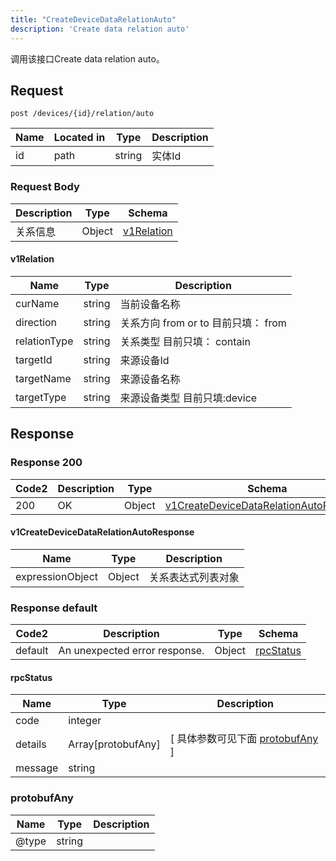```yaml
---
title: "CreateDeviceDataRelationAuto"
description: 'Create data relation auto'
---
```

调用该接口Create data relation auto。

## Request


```
post /devices/{id}/relation/auto
```

| Name | Located in | Type | Description | 
| ---- | ---------- | ----------- | ----------- | 
| id | path | string | 实体Id |  

### Request Body 
| Description | Type | Schema |
| ----------- | ------ | ------ |
| 关系信息 | Object | [v1Relation](#v1Relation) |

#### v1Relation

| Name | Type | Description | 
| ---- | ---- | ----------- |     
| curName | string | 当前设备名称 |      
| direction | string | 关系方向 from or to   目前只填： from |      
| relationType | string | 关系类型 目前只填： contain |      
| targetId | string | 来源设备Id |      
| targetName | string |  来源设备名称 |      
| targetType | string | 来源设备类型 目前只填:device |   



## Response

### Response  200 
| Code2 | Description | Type | Schema |
| ---- | ----------- | ------ | ------ |
| 200 | OK | Object | [v1CreateDeviceDataRelationAutoResponse](#v1CreateDeviceDataRelationAutoResponse) |

#### v1CreateDeviceDataRelationAutoResponse

| Name | Type | Description | 
| ---- | ---- | ----------- |    
| expressionObject | Object | 关系表达式列表对象   |   



### Response  default 
| Code2 | Description | Type | Schema |
| ---- | ----------- | ------ | ------ |
| default | An unexpected error response. | Object | [rpcStatus](#rpcStatus) |

#### rpcStatus

| Name | Type | Description | 
| ---- | ---- | ----------- |     
| code | integer |  |          
| details | Array[protobufAny] |  [ 具体参数可见下面 [protobufAny](#protobufAny) ] |       
| message | string |  |   

### protobufAny
| Name | Type | Description | 
| ---- | ---- | ----------- |     
| @type | string |  |   



